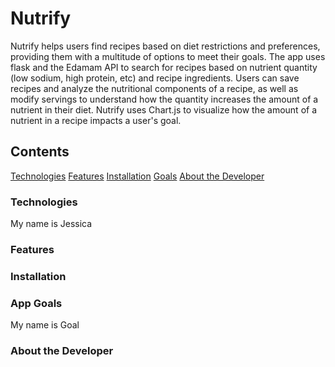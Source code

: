 # Nutrify 

 Nutrify helps users find recipes based on diet restrictions and preferences, providing them with a multitude of options to meet their goals. The app uses flask and the Edamam API to search for recipes based on nutrient quantity (low sodium, high protein, etc) and recipe ingredients. Users can save recipes and analyze the nutritional components of a recipe, as well as modify servings to understand how the quantity increases the amount of a nutrient in their diet. Nutrify uses Chart.js to visualize how the amount of a nutrient in a recipe impacts a user's goal.

## Contents
[Technologies](#technologies)
[Features](#features)
[Installation](#installation)
[Goals](#goals)
[About the Developer](#about-the-developer)

### Technologies
My name is Jessica 
### Features

###  Installation 

### App Goals 
My name is Goal 

### About the Developer

